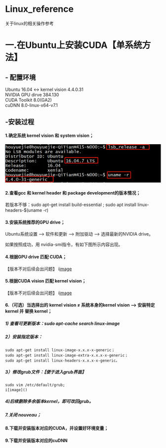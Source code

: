 # Linux_reference
关于linux的相关操作参考

# 一.在Ubuntu上安装CUDA【单系统方法】

## - 配置环境  
Ubuntu 16.04 <-> kernel vision 4.4.0.31  
NVIDIA GPU dirve 384.130  
CUDA Toolkit 8.0(GA2)  
cuDNN 8.0-linux-x64-v7.1  
  
##  -安装过程  
#### 1.确定系统 kernel vision 和 system vision；  
![image](https://github.com/HouYueJie/Linux_reference/blob/master/CUDA_IMG/1.png)    

#### 2.查看gcc 和 kernel header 和 package development的版本情况；  
  
  若版本不够：sudo apt-get install build-essential ; sudo apt install linux-headers-$(uname -r)  

#### 3.安装系统推荐的GPU drive；  
  Ubuntu系统设置 --> 软件和更新 --> 附加驱动 --> 选择最新的NVIDIA drive。  
  
  如果按照成功，用 nvidia-smi指令，有如下图所示内容出现。

  
#### 4.根据GPU drive 匹配 CUDA；  
【版本不对后续会出问题】
i[image]()  

#### 5.根据CUDA vision 匹配 kernel vision；  
【版本不对后续会出问题】
i[image]()  

  
#### 6.（可选）当选择出的 kernel vision ≠ 系统本身的kernel vision  --> 安装特定kernel 并 替换 kernel；  
  
  ##### 1) 查看可更新版本：sudo apt-cache search linux-image
    
  ##### 2）安装指定版本：  
    sudo apt-get install linux-image-x.x.x-x-generic；  
    sudo apt-get install linux-image-extra-x.x.x-x-generic；   
    sudo apt-get install linux-headers-x.x.x-x-generic。  
    
  ##### 3）修改grub文件：【便于进入grub界面】  
    sudo vim /etc/default/grub;  
    i[image]()  
      
      
  ##### 4)后续删除多余版本kernel，即可改回grub。

##### 7.关闭 nouveau；  
  
#### 8.下载并安装版本对应的CUDA，并设置好环境变量；  
  
#### 9.下载并安装版本对应的cuDNN
